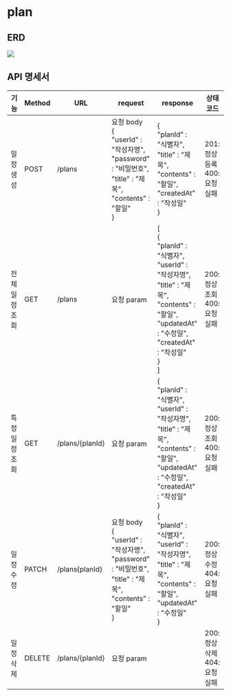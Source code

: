 # **plan**

## ERD
<img src="https://img1.daumcdn.net/thumb/R1280x0/?scode=mtistory2&fname=https%3A%2F%2Fblog.kakaocdn.net%2Fdn%2FdzHoUI%2FbtsMWmnkYKa%2Fulj1WBWw6fl633KI8kBfu1%2Fimg.jpg">



## API 명세서

| 기능       | Method | URL             | request                                                                                                                  | response                                                                                                                                                             | 상태코드                    |
|----------|--------|-----------------|--------------------------------------------------------------------------------------------------------------------------|----------------------------------------------------------------------------------------------------------------------------------------------------------------------|-------------------------|
| 일정 생성    | POST   | /plans          | 요청 body <br/> {<br/> "userId" : "작성자명",<br/>  "password" : "비밀번호",<br/>  "title" : "제목",<br/> "contents" : "할일" <br/> }  | {<br/>"planId" : "식별자",<br/> "title" : "제목",<br/> "contents" : "할일",<br/>"createdAt" : "작성일" <br/> }                                                                 | 201: 정상등록<br/>400: 요청실패 |
| 전체 일정 조회 | GET    | /plans          | 요청 param                                                                                                                 | [<br/>{<br/>"planId" : "식별자", <br> "userId" : "작성자명", <br/> "title" : "제목",<br/>  "contents" : "할일",<br/> "updatedAt" : "수정일",<br/> "createdAt" : "작성일"<br/> }<br/>] | 200: 정상조회<br/>400: 요청실패 |
| 특정 일정 조회 | GET    | /plans/{planId} | 요청 param                                                                                                                 | {<br/>"planId" : "식별자", <br> "userId" : "작성자명", <br/> "title" : "제목",<br/>  "contents" : "할일",<br/> "updatedAt" : "수정일",<br/> "createdAt" : "작성일"<br/> }             | 200: 정상조회<br/>400: 요청실패 |
| 일정 수정    | PATCH  | /plans{planId}  | 요청 body <br/> {<br/> "userId" : "작성자명", <br/> "password" : "비밀번호", <br/> "title" : "제목",<br/>  "contents" : "할일" <br/> } | {<br/>"planId" : "식별자",<br/> "userId" : "작성자명",<br/> "title" : "제목",<br/>  "contents" : "할일", <br/> "updatedAt" : "수정일" <br/> }                                      | 200: 정상수정<br/>404: 요청실패 |
| 일정 삭제    | DELETE | /plans/{planId} | 요청 param                                                      |                                                                                                                                                                      | 200: 정상삭제<br/>404: 요청실패               |
